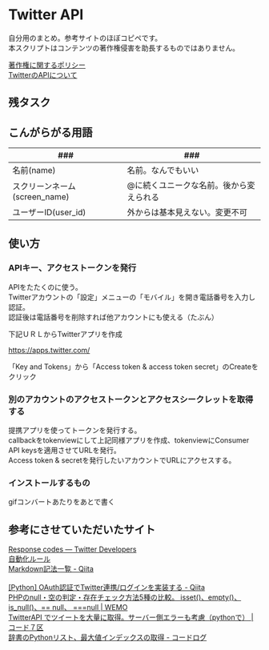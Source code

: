 # Twitter API

自分用のまとめ。参考サイトのほぼコピペです。</br>
本スクリプトはコンテンツの著作権侵害を助長するものではありません。</br>

<a href=https://help.twitter.com/ja/rules-and-policies/copyright-policy>著作権に関するポリシー</a></br>
<a href=https://help.twitter.com/ja/rules-and-policies/twitter-api>TwitterのAPIについて</a></br>


## 残タスク


## こんがらがる用語
|###|###|
---|---
| 名前(name) | 名前。なんでもいい |
| スクリーンネーム(screen_name) | @に続くユニークな名前。後から変えられる |
| ユーザーID(user_id) | 外からは基本見えない。変更不可 |

## 使い方

### APIキー、アクセストークンを発行
APIをたたくのに使う。</br>
Twitterアカウントの「設定」メニューの「モバイル」を開き電話番号を入力し認証。</br>
認証後は電話番号を削除すれば他アカウントにも使える（たぶん）

下記ＵＲＬからTwitterアプリを作成

https://apps.twitter.com/

「Key and Tokens」から「Access token & access token secret」のCreateをクリック

### 別のアカウントのアクセストークンとアクセスシークレットを取得する
提携アプリを使ってトークンを発行する。</br>
callbackをtokenviewにして上記同様アプリを作成、tokenviewにConsumer API keysを適用させてURLを発行。</br>
Access token & secretを発行したいアカウントでURLにアクセスする。</br>

### インストールするもの
gifコンバートあたりをあとで書く</br>


## 参考にさせていただいたサイト</br>
[Response codes — Twitter Developers](https://developer.twitter.com/en/docs/basics/response-codes)</br>
[自動化ルール](https://help.twitter.com/ja/rules-and-policies/twitter-automation)</br>
[Markdown記法一覧 - Qiita](https://qiita.com/oreo/items/82183bfbaac69971917f)</br>
</br>
[[Python] OAuth認証でTwitter連携/ログインを実装する - Qiita](https://qiita.com/mikan3rd/items/686e4978f9e1111628e9)</br>
[PHPのnull・空の判定・存在チェック方法5種の比較。 isset()、empty()、is_null()、== null、 ===null | WEMO](https://wemo.tech/464)</br>
[TwitterAPI でツイートを大量に取得。サーバー側エラーも考慮（pythonで） | コード７区](http://ailaby.com/twitter_api/)</br>
[辞書のPythonリスト、最大値インデックスの取得 - コードログ](https://codeday.me/jp/qa/20190410/506627.html)</br>

